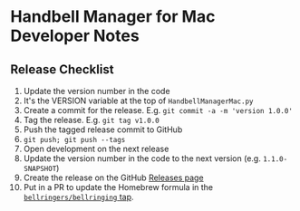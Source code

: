 # Handbell Manager for Mac Developer Notes

## Release Checklist

1. Update the version number in the code
  1. It's the VERSION variable at the top of `HandbellManagerMac.py`
2. Create a commit for the release. E.g. `git commit -a -m 'version 1.0.0'`
3. Tag the release. E.g. `git tag v1.0.0`
4. Push the tagged release commit to GitHub
  1. `git push; git push --tags`
5. Open development on the next release
  1. Update the version number in the code to the next version (e.g. `1.1.0-SNAPSHOT`)
6. Create the release on the GitHub [Releases page](https://github.com/SimonGay/HandbellManagerMac/releases/)
7. Put in a PR to update the Homebrew formula in the [`bellringers/bellringing` tap](https://github.com/bellringers/homebrew-bellringing).
